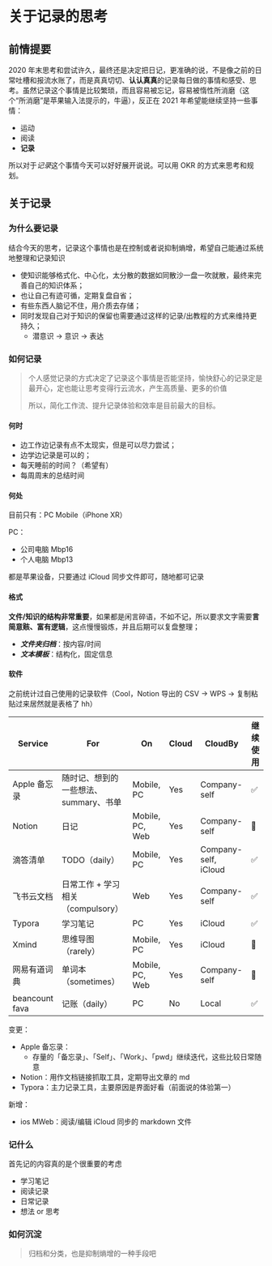 # 关于记录的思考

## 前情提要

2020 年末思考和尝试许久，最终还是决定把日记，更准确的说，不是像之前的日常吐槽和报流水账了，而是真真切切、**认认真真**的记录每日做的事情和感受、思考。虽然记录这个事情是比较繁琐，而且容易被忘记，容易被惰性所消磨（这个“所消磨”是苹果输入法提示的，牛逼），反正在 2021 年希望能继续坚持一些事情：

- 运动
- 阅读
- **记录**

所以对于*记录*这个事情今天可以好好展开说说。可以用 OKR 的方式来思考和规划。

## 关于记录

### 为什么要记录

结合今天的思考，记录这个事情也是在控制或者说抑制熵增，希望自己能通过系统地整理和记录知识

- 使知识能够格式化、中心化，太分散的数据如同散沙一盘一吹就散，最终来完善自己的知识体系；
- 也让自己有迹可循，定期复盘自省；
- 有些东西人脑记不住，用介质去存储；
- 同时发现自己对于知识的保留也需要通过这样的记录/出教程的方式来维持更持久；
  - 潜意识 -> 意识 -> 表达

### 如何记录

> 个人感觉记录的方式决定了记录这个事情是否能坚持，愉快舒心的记录定是最开心，定也能让思考变得行云流水，产生高质量、更多的价值
>
> 所以，简化工作流、提升记录体验和效率是目前最大的目标。

#### 何时

- 边工作边记录有点不太现实，但是可以尽力尝试；
- 边学边记录是可以的；
- 每天睡前的时间？（希望有）
- 每周周末的总结时间

#### 何处

目前只有：PC Mobile（iPhone XR）

PC：

- 公司电脑 Mbp16
- 个人电脑 Mbp13

都是苹果设备，只要通过 iCloud 同步文件即可，随地都可记录

#### 格式

**文件/知识的结构非常重要**，如果都是闲言碎语，不如不记，所以要求文字需要**言简意赅、富有逻辑**，这点慢慢锻炼，并且后期可以复盘整理；

- **_文件夹归档_**：按内容/时间
- **_文本模板_**：结构化，固定信息

#### 软件

之前统计过自己使用的记录软件（Cool，Notion 导出的 CSV -> WPS -> 复制粘贴过来居然就是表格了 hh）

| Service        | For                                   | On              | Cloud | CloudBy              | 继续使用             |
| -------------- | ------------------------------------- | --------------- | ----- | -------------------- | -------------------- |
| Apple 备忘录   | 随时记、想到的一些想法、summary、书单 | Mobile, PC      | Yes   | Company-self         | :white_check_mark:   |
| Notion         | 日记                                  | Mobile, PC, Web | Yes   | Company-self         | :new_moon_with_face: |
| 滴答清单       | TODO（daily）                         | Mobile, PC      | Yes   | Company-self, iCloud | :white_check_mark:   |
| 飞书云文档     | 日常工作 + 学习相关（compulsory）     | Web             | Yes   | Company-self         | :white_check_mark:   |
| Typora         | 学习笔记                              | PC              | Yes   | iCloud               | :white_check_mark:   |
| Xmind          | 思维导图（rarely）                    | Mobile, PC      | Yes   | iCloud               | :new_moon_with_face: |
| 网易有道词典   | 单词本（sometimes）                   | Mobile, PC, Web | Yes   | Company-self         | :new_moon_with_face: |
| beancount fava | 记账（daily）                         | PC              | No    | Local                | :white_check_mark:   |

变更：

- Apple 备忘录：
  - 存量的「备忘录」、「Self」、「Work」、「pwd」继续迭代，这些比较日常随意
- Notion：用作文档链接抓取工具，定期导出文章的 md
- Typora：主力记录工具，主要原因是界面好看（前面说的体验第一）

新增：

- ios MWeb：阅读/编辑 iCloud 同步的 markdown 文件

### 记什么

首先记的内容真的是个很重要的考虑

- 学习笔记
- 阅读记录
- 日常记录
- 想法 or 思考

### 如何沉淀

> 归档和分类，也是抑制熵增的一种手段吧
